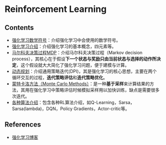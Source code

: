 # Reinforcement Learning

## Contents

- [强化学习数学符号](./notation.ipynb)：介绍强化学习中会使用的数学符号。
- [强化学习介绍](./introduction1.ipynb)：介绍强化学习的基本概念，四元素等。
- [马尔科夫决策过程MDP](./markov_decision.ipynb)：介绍马尔科夫决策过程（Markov decision process），其核心在于假设**下一个状态与奖励只由当前状态与选择的动作所决定**，这个假设就大大简化了强化学习问题，便于建模与计算。
- [动态规划](./dynamic_program.ipynb)：介绍通用策略迭代(DPI)，其是强化学习的核心思想，主要在两个循环交互的过程，**迭代策略评估**和**迭代策略优化**。
- [蒙特卡洛方法（Monte Carlo Methods）](monte_carlo.ipynb)：是一种**基于采样**来计算结果的方法，其用在强化学习中策略评估时候模拟采样用以加快训练，缺点是需要很多次迭代。
- [各种算法介绍](algorithms.ipynb)：包含各种RL算法介绍，如Q-Learning，Sarsa，Sarsa(lambda)，DQN，Policy Gradients，Actor-critic等。

## References

- [强化学习博客](https://www.cnblogs.com/steven-yang/tag/%E5%BC%BA%E5%8C%96%E5%AD%A6%E4%B9%A0/)